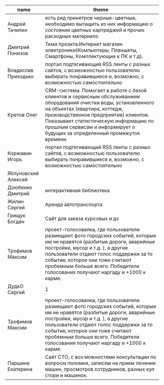 | name                	| theme |   
|---------------------	|-----------------------------------------------------------------------------------------------------------------------------------------------	|
| Андрей Тачилин   	| есть ряд принетров черные-цветные, необходимо вытащить из них информацию о состоянии цветных картриджей и прочих расходных материапо|   	
| Дмитрий Понизов     	| Тема проэкта:Интернет магазин электроники(Компьютеры, Планшеты, Смартфоны, Комплектующие к ПК и т.д). |   	
| Владислав Приходько 	| портал подтягивающий RSS ленты с разных сайтов, с возможностью пользователю выбирать понравившиеся и, возможно, с возможностью самостоятельно 	|   	
| Кретов Олег 	| CRM-система. Помогает в работе с базой клиентов и сервисным обслуживанием оборудования очистки воды, установленного на объектах (квартира, коттедж, производственное предприятие) клиентов. Показывает статистическую информацию по прошлым сервисам и информирует о будущих за определенный промежуток времени.	|   
| Коржавин Игорь  	| портал подтягивающий RSS ленты с разных сайтов, с возможностью пользователю выбирать понравившиеся и, возможно, с возможностью самостоятельно 	|   	
| Яблуновский Алексей 	| 	|   
|Дзюбенко Дмитрий 	| интерактивная библиотека	|   
|Жилин Сергей 	| Аренда автотранспорта	|   
|Грищук Богдан 	| Сайт для заказа курсовых и дз 	|   
|Трофимов Максим 	|  проект-голосовалка, где пользователи размещают фото городских событий, которые им не нравятся (разбитые дороги, аварийные постройки, мусор и т.д. ), а другие пользователи отдают голос поддержки за то событие, которое они тоже считают пробемным больше всего. Победители голосования получают наргаду и +1000 к карме.	|   
|ДудкО Сергей| 1	|   
|Трофимов Максим 	|  проект-голосовалка, где пользователи размещают фото городских событий, которые им не нравятся (разбитые дороги, аварийные постройки, мусор и т.д. ), а другие пользователи отдают голос поддержки за то событие, которое они тоже считают пробемным больше всего. Победители голосования получают наргаду и +1000 к карме.	|   
| Паршина Екатерина	|Сайт СТО, с воз можностями консультации по вопросм поломки, записям на прием лечения машин, просмотров сотрудников, разных кул стори и машинок.	|   	
 
